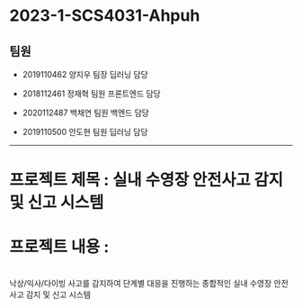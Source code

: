 # 2023-1-SCS4031-Ahpuh


## 팀원

- 2019110462 양지우 팀장 딥러닝 담당

- 2018112461 정재혁 팀원 프론트엔드 담당

- 2020112487 백채연 팀원 백엔드 담당

- 2019110500 안도현 팀원 딥러닝 담당

---

# 프로젝트 제목 : 실내 수영장 안전사고 감지 및 신고 시스템

# 프로젝트 내용 : 

<br>
낙상/익사/다이빙 사고를 감지하여 단계별 대응을 진행하는 종합적인 실내 수영장 안전사고 감지 및 신고 시스템
<br>







